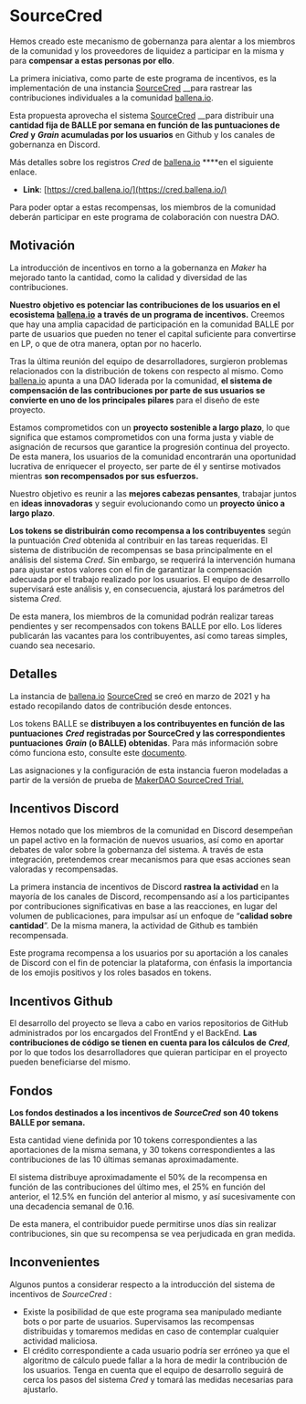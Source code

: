 # SourceCred

Hemos creado este mecanismo de gobernanza para alentar a los miembros de la comunidad y los proveedores de liquidez a participar en la misma y para **compensar a estas personas por ello**.

La primera iniciativa, como parte de este programa de incentivos, es la implementación de una instancia [SourceCred](https://sourcecred.io/docs/) __para rastrear las contribuciones individuales a la comunidad [ballena.io](https://ballena.io/).

Esta propuesta aprovecha el sistema [SourceCred](https://sourcecred.io/docs/) __para distribuir una **cantidad fija de BALLE por semana en función de las puntuaciones de** _**Cred**_ **y** _**Grain**_ **acumuladas por los usuarios** en Github y los canales de gobernanza en Discord.

Más detalles sobre los registros _Cred_ de [ballena.io](https://ballena.io/) ****en el siguiente enlace.

* **Link**: [https://cred.ballena.io/](https://cred.ballena.io/)

Para poder optar a estas recompensas, los miembros de la comunidad deberán participar en este programa de colaboración con nuestra DAO.

## Motivación <a id="8828"></a>

La introducción de incentivos en torno a la gobernanza en _Maker_ ha mejorado tanto la cantidad, como la calidad y diversidad de las contribuciones.

**Nuestro objetivo es potenciar las contribuciones de los usuarios en el ecosistema** [**ballena.io**](https://ballena.io/) **a través de un programa de incentivos.** Creemos que hay una amplia capacidad de participación en la comunidad BALLE por parte de usuarios que pueden no tener el capital suficiente para convertirse en LP, o que de otra manera, optan por no hacerlo.

Tras la última reunión del equipo de desarrolladores, surgieron problemas relacionados con la distribución de tokens con respecto al mismo. Como [ballena.io](https://ballena.io/) apunta a una DAO liderada por la comunidad, **el sistema de compensación de las contribuciones por parte de sus usuarios se convierte en uno de los principales pilares** para el diseño de este proyecto.

Estamos comprometidos con un **proyecto sostenible a largo plazo**, lo que significa que estamos comprometidos con una forma justa y viable de asignación de recursos que garantice la progresión continua del proyecto. De esta manera, los usuarios de la comunidad encontrarán una oportunidad lucrativa de enriquecer el proyecto, ser parte de él y sentirse motivados mientras **son recompensados ​​por sus esfuerzos.**

Nuestro objetivo es reunir a las **mejores cabezas pensantes**, trabajar juntos en **ideas innovadoras** y seguir evolucionando como un **proyecto único a largo plazo**.

**Los tokens se distribuirán como recompensa a los contribuyentes** según la puntuación _Cred_ obtenida al contribuir en las tareas requeridas. El sistema de distribución de recompensas se basa principalmente en el análisis del sistema _Cred_. Sin embargo, se requerirá la intervención humana para ajustar estos valores con el fin de garantizar la compensación adecuada por el trabajo realizado por los usuarios. El equipo de desarrollo supervisará este análisis y, en consecuencia, ajustará los parámetros del sistema _Cred_.

De esta manera, los miembros de la comunidad podrán realizar tareas pendientes y ser recompensados ​​con tokens BALLE por ello. Los líderes publicarán las vacantes para los contribuyentes, así como tareas simples, cuando sea necesario. 

## Detalles <a id="b0e5"></a>

La instancia de [ballena.io](https://ballena.io/) [SourceCred](https://cred.ballena.io/#/) se creó en marzo de 2021 y ha estado recopilando datos de contribución desde entonces.

Los tokens BALLE se **distribuyen a los contribuyentes en función de las puntuaciones** _**Cred**_ **registradas por SourceCred y las correspondientes puntuaciones** _**Grain**_ **\(o BALLE\) obtenidas**. Para más información sobre cómo funciona esto, consulte este [documento](https://sourcecred.io/docs/beta/grain/).

Las asignaciones y la configuración de esta instancia fueron modeladas a partir de la versión de prueba de [MakerDAO SourceCred Trial.](https://www.reddit.com/r/MakerDAO/comments/luww3z/sourcecred_maker_dao/)

## Incentivos Discord <a id="25cd"></a>

Hemos notado que los miembros de la comunidad en Discord desempeñan un papel activo en la formación de nuevos usuarios, así como en aportar debates de valor sobre la gobernanza del sistema. A través de esta integración, pretendemos crear mecanismos para que esas acciones sean valoradas y recompensadas.

La primera instancia de incentivos de Discord **rastrea la actividad** en la mayoría de los canales de Discord, recompensando así a los participantes por contribuciones significativas en base a las reacciones, en lugar del volumen de publicaciones, para impulsar así un enfoque de “**calidad sobre cantidad**”. De la misma manera, la actividad de Github es también recompensada.

Este programa recompensa a los usuarios ​​por su aportación a los canales de Discord con el fin de potenciar la plataforma, con énfasis la importancia de los emojis positivos y los roles basados ​​en tokens.

## Incentivos Github <a id="ef11"></a>

El desarrollo del proyecto se lleva a cabo en varios repositorios de GitHub administrados por los encargados del FrontEnd y el BackEnd. **Las contribuciones de código se tienen en cuenta para los cálculos de** _**Cred**_, por lo que todos los desarrolladores que quieran participar en el proyecto pueden beneficiarse del mismo.

## Fondos <a id="e631"></a>

**Los fondos destinados a los incentivos de** _**SourceCred**_ **son 40 tokens BALLE por semana.**

Esta cantidad viene definida por 10 tokens correspondientes a las aportaciones de la misma semana, y 30 tokens correspondientes a las contribuciones de las 10 últimas semanas aproximadamente.

El sistema distribuye aproximadamente el 50% de la recompensa en función de las contribuciones del último mes, el 25% en función del anterior, el 12.5% en función del anterior al mismo, y así sucesivamente con una decadencia semanal de 0.16.

De esta manera, el contribuidor puede permitirse unos días sin realizar contribuciones, sin que su recompensa se vea perjudicada en gran medida.

## Inconvenientes <a id="9dc0"></a>

Algunos puntos a considerar respecto a la introducción del sistema de incentivos de _SourceCred_ :

* Existe la posibilidad de que este programa sea manipulado mediante bots o por parte de usuarios. Supervisamos las recompensas distribuidas y tomaremos medidas en caso de contemplar cualquier actividad maliciosa.
* El crédito correspondiente a cada usuario podría ser erróneo ya que el algoritmo de cálculo puede fallar a la hora de medir la contribución de los usuarios. Tenga en cuenta que el equipo de desarrollo seguirá de cerca los pasos del sistema _Cred_ y tomará las medidas necesarias para ajustarlo.







